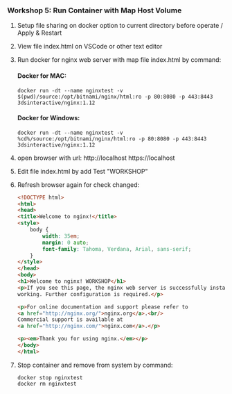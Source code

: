 ### Workshop 5: Run Container with Map Host Volume

1. Setup file sharing on docker option to current directory before operate / Apply & Restart

2. View file index.html on VSCode or other text editor

3. Run docker for nginx web server with map file index.html by command:
	#### Docker for MAC:
	````
	docker run -dt --name nginxtest -v $(pwd)/source:/opt/bitnami/nginx/html:ro -p 80:8080 -p 443:8443 3dsinteractive/nginx:1.12
     ````
    
	#### Docker for Windows:
	````
	docker run -dt --name nginxtest -v %cd%/source:/opt/bitnami/nginx/html:ro -p 80:8080 -p 443:8443 3dsinteractive/nginx:1.12
	````

4. open browser with url: http://localhost https://localhost

5. Edit file index.html by add Test "WORKSHOP"

6. Refresh browser again for check changed:

    ````html
    <!DOCTYPE html>
    <html>
    <head>
    <title>Welcome to nginx!</title>
    <style>
        body {
            width: 35em;
            margin: 0 auto;
            font-family: Tahoma, Verdana, Arial, sans-serif;
        }
    </style>
    </head>
    <body>
    <h1>Welcome to nginx! WORKSHOP</h1>
    <p>If you see this page, the nginx web server is successfully installed and
    working. Further configuration is required.</p>
    
    <p>For online documentation and support please refer to
    <a href="http://nginx.org/">nginx.org</a>.<br/>
    Commercial support is available at
    <a href="http://nginx.com/">nginx.com</a>.</p>
    
    <p><em>Thank you for using nginx.</em></p>
    </body>
    </html>
     ````
7. Stop container and remove from system by command:
     ````
     docker stop nginxtest
     docker rm nginxtest
    ````